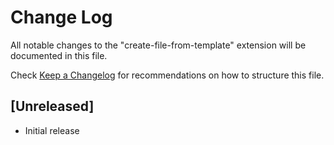 # Change Log

All notable changes to the "create-file-from-template" extension will be documented in this file.

Check [Keep a Changelog](http://keepachangelog.com/) for recommendations on how to structure this file.

## [Unreleased]

- Initial release